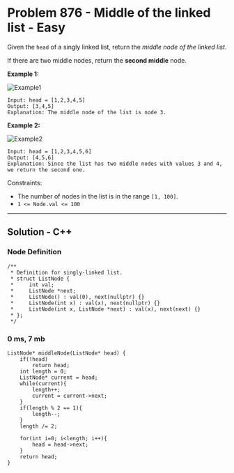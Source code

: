 # Problem 876 - Middle of the linked list - Easy
Given the `head` of a singly linked list, return the *middle node of the linked list*.

If there are two middle nodes, return the **second middle** node.

**Example 1:**

![Example1](lc-midlist1.jpg)
```
Input: head = [1,2,3,4,5]
Output: [3,4,5]
Explanation: The middle node of the list is node 3.
```
**Example 2:**

![Example2](lc-midlist2.jpg)
```
Input: head = [1,2,3,4,5,6]
Output: [4,5,6]
Explanation: Since the list has two middle nodes with values 3 and 4, we return the second one.
```

Constraints:

- The number of nodes in the list is in the range `[1, 100]`.
- `1 <= Node.val <= 100`

---
## Solution - C++
### Node Definition
```
/**
 * Definition for singly-linked list.
 * struct ListNode {
 *     int val;
 *     ListNode *next;
 *     ListNode() : val(0), next(nullptr) {}
 *     ListNode(int x) : val(x), next(nullptr) {}
 *     ListNode(int x, ListNode *next) : val(x), next(next) {}
 * };
 */
```

### 0 ms, 7 mb
```
ListNode* middleNode(ListNode* head) {
    if(!head)
        return head;
    int length = 0;
    ListNode* current = head;
    while(current){
        length++;
        current = current->next;
    }
    if(length % 2 == 1){
        length--;
    }
    length /= 2;
    
    for(int i=0; i<length; i++){
        head = head->next;
    }
    return head;
}
```